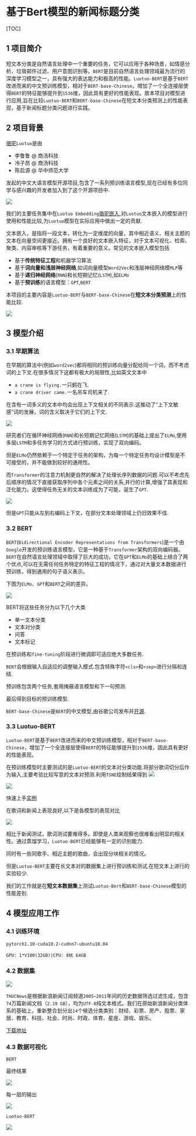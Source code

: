 # 基于Bert模型的新闻标题分类

[TOC]

## 1 项目简介

短文本分类是自然语言处理中一个重要的任务，它可以应用于各种场景，如情感分析、垃圾邮件过滤、用户意图识别等。`BERT`是目前自然语言处理领域最为流行的深度学习模型之一，具有强大的表达能力和极高的性能。`Luotuo-BERT`是基于`BERT`改进而来的中文预训练模型，相对于`BERT-base-Chinese`，增加了一个全连接层使得`BERT`的特征能够提升到`1536`维，因此具有更好的性能表现。故本项目对模型进行应用,旨在比较`Luotuo-BERT`和`BERT-base-Chinese`在短文本分类预测上的性能表现，基于新闻标题分类问题进行实践。

## 2 项目背景

[骆驼](https://github.com/LC1332/Luotuo-Chinese-LLM)`Luotuo`是由

* 李鲁鲁 @ 商汤科技 
* 冷子昂 @ 商汤科技
* 陈启源 @ 华中师范大学 


发起的中文大语言模型开源项目,包含了一系列预训练语言模型,现在已经有多位同学与感兴趣的开发者加入到了这个开源项目中.

![](./pic/1.jpg)

我们的主要任务集中在`Luotuo Embedding`[骆驼嵌入](<https://github.com/LC1332/Luotuo-Text-Embedding>),对`Luotuo`文本嵌入的模型进行使用和性能比较,为`Luotuo`模型在实际应用中做出一定的贡献.

文本嵌入，是指将一段文本，转化为一定维度的向量，其中相近语义、相关主题的文本在向量空间更接近。拥有一个良好的文本嵌入特征，对于文本可视化、检索、聚类、内容审核等下游任务，有着重要的意义。常见的文本嵌入模型包括

* 基于**传统特征工程**和机器学习算法
* 基于**词向量和浅层神经网络**,如词向量模型`Word2Vec`和浅层神经网络模`MLP`等
* 基于**递归神经网络**(`RNN`)和长短期记忆(`LSTM`),如`ELMo`
* 基于**预训练**的语言模型：`GPT`,`BERT`

本项目的主要内容是`Luotuo-BERT`与`BERT-base-Chinese`在**短文本分类预测**上的性能比较.

![](https://raw.githubusercontent.com/LC1332/Luotuo-Text-Embedding/main/image/LuotuoEmbedding.png)

## 3 模型介绍

### 3.1 早期算法

在早期的算法中(例如`word2vec`)都将相同的预训练向量分配给同一个词，而不考虑词的上下文.在很多情况下这都有极大的局限性,比如英文文本中

* `a crane is flying.`一只鹤在飞.
* `a crane driver came.`一名吊车司机来了.

在含有一词多义的文本中均会出现上下文相关的不同表示.这推动了“上下文敏感”词的发展，词的含义取决于它们的上下文.

![](./pic/11.jpg)

研究者们在循环神经网络(`RNN`)和长短期记忆网络(`LSTM`)的基础上提出了`ELMo`,使用多层`LSTM`和多任务学习的方式进行预训练，实现了双向编码。

但是`ELMo`仍然依赖于一个特定于任务的架构，为每一个特定任务均设计模型是不可接受的，并不能做到较好的通用性。

而`Transformer`的注意力机制更自然的解决了处理长序列数据的问题.可以不考虑先后顺序的情况下直接获取序列中各个元素之间的关系,并行的计算,增强了其表现和泛化能力。这使得任务无关的文本训练成为了可能，诞生了`GPT`.

![](./pic/12.jpg)

但是`GPT`只能从左到右编码上下文，在部分文本处理领域上仍旧效果不佳.

### 3.2 BERT

`BERT`(`Bidirectional Encoder Representations from Transformers`)是一个由`Google`开发的预训练语言模型，它是一种基于`Transformer`架构的双向编码器。`BERT`在自然语言处理领域中取得了巨大的成功，它在`GPT`和`ELMo`的基础上结合了两个优点,可以在无需任何任务特定的特征工程的情况下，通过对大量文本数据进行预训练，得到通用的句子语义表示。

下图为`ELMo`、`GPT`和`BERT`之间的差异。

![](https://zh.d2l.ai/_images/elmo-gpt-bert.svg)

BERT将这些任务分为以下几个大类

* 单一文本分类
* 文本对分类
* 问答
* 文本标记

在预训练和`fine-tuning`阶段进行微调即可适应绝大多数任务.

`BERT`会根据输入自适应的调整输入模式.包含特殊字符`<cls>`和`<sep>`进行分隔和连结.

预训练包含两个任务,套用掩蔽语言模型和下一句预测.

最后得到目标的预训练模型.

`BERT-base-Chinese`是`BERT`的中文模型,由谷歌公司发布并[开源](https://huggingface.co/bert-base-chinese).

### 3.3 Luotuo-BERT

`Luotuo-BERT`是基于`BERT`改进而来的中文预训练模型，相对于`BERT-base-Chinese`，增加了一个全连接层使得`BERT`的特征能够提升到`1536`维，因此具有更好的性能表现。

在预训练模型时主要测试的是`Luotuo-BERT`的文本对分类功能.将部分歌词切分后作为输入,主要考验比较写意的文本对预测.利用`TSNE`绘制结果得到
![](https://raw.githubusercontent.com/LC1332/Luotuo-Text-Embedding/main/image/tSNEchallenge.png)

![](https://raw.githubusercontent.com/LC1332/Luotuo-Text-Embedding/main/image/CSEwithText.png)

快速上手[实例](https://colab.research.google.com/github/LC1332/Luotuo-Text-Embedding/blob/main/notebook/Luotuo_Embedding_Visualization.ipynb)

在歌词和新闻上表现良好,以下是各模型的表现对比

![](./pic/3.jpg)

相比于新闻测试，歌词测试要难得多。即使是人类来观察也很难看出明显的相关性。通过蒸馏学习，`Luotuo-BERT`已经能够有一定的识别能力.

同时有一些同歌手、相近主题的歌曲，会出现分块相关的情况。

但是`Luotuo-BERT`主要在长文本对的数据集上进行预训练和测试,在短文本上进行的实验较少.

我们的工作就是在**短文本数据集**上测试`Luotuo-Bert`和`BERT-base-Chinese`模型的性能差别.

## 4 模型应用工作

### 4.1 训练环境

`pytorch1.10-cuda10.2-cudnn7-ubuntu18.04`

`GPU: 1*V100(32GB)|CPU: 8核 64GB`

### 4.2 数据集

![](./pic/13.jpg)

`THUCNews`是根据新浪新闻订阅频道`2005~2011`年间的历史数据筛选过滤生成，包含`74`万篇新闻文档（`2.19 GB`），均为`UTF-8`纯文本格式。我们在原始新浪新闻分类体系的基础上，重新整合划分出`14`个候选分类类别：财经、彩票、房产、股票、家居、教育、科技、社会、时尚、时政、体育、星座、游戏、娱乐。

[下载地址](http://thuctc.thunlp.org/#%E4%B8%AD%E6%96%87%E6%96%87%E6%9C%AC%E5%88%86%E7%B1%BB%E6%95%B0%E6%8D%AE%E9%9B%86THUCNews)

### 4.3 数据可视化

`BERT`

最终结果

![](./pic/BERT_output1.png)

每一层的输出

![](./pic/BERT_output2.png)

`Luotuo-BERT`

![](./pic/Luotuo_BERT_output.png)







